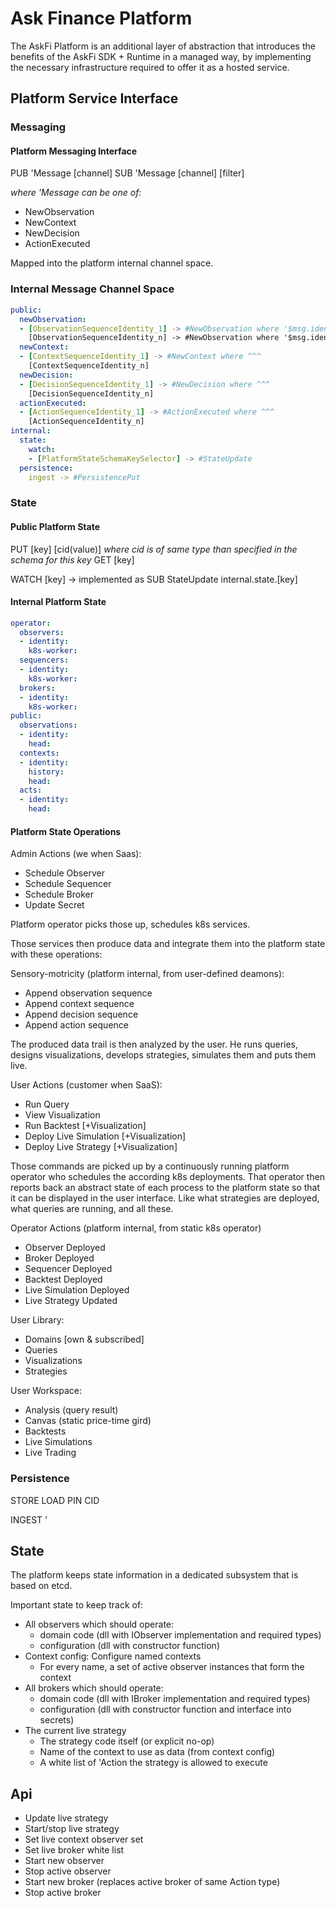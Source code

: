 # Ask Finance Platform

The AskFi Platform is an additional layer of abstraction that introduces the benefits of the AskFi SDK + Runtime in a managed way, by implementing the necessary infrastructure required to offer it as a hosted service.

## Platform Service Interface

### Messaging

#### Platform Messaging Interface

PUB 'Message [channel]
SUB 'Message [channel] [filter]

_where 'Message can be one of:_

- NewObservation
- NewContext
- NewDecision
- ActionExecuted

Mapped into the platform internal channel space.

### Internal Message Channel Space

```yaml
public:
  newObservation:
  - [ObservationSequenceIdentity_1] -> #NewObservation where '$msg.identity = ObservationSequenceIdentity_1'
    [ObservationSequenceIdentity_n] -> #NewObservation where '$msg.identity = ObservationSequenceIdentity_n'
  newContext:
  - [ContextSequenceIdentity_1] -> #NewContext where ^^^
    [ContextSequenceIdentity_n]
  newDecision:
  - [DecisionSequenceIdentity_1] -> #NewDecision where ^^^
    [DecisionSequenceIdentity_n]
  actionExecuted:
  - [ActionSequenceIdentity_1] -> #ActionExecuted where ^^^
    [ActionSequenceIdentity_n]
internal:
  state:
    watch:
    - [PlatformStateSchemaKeySelector] -> #StateUpdate
  persistence:
    ingest -> #PersistencePut
```

### State

#### Public Platform State

PUT [key] [cid(value)]  _where cid is of same type than specified in the schema for this key_
GET [key]

WATCH [key]
-> implemented as SUB StateUpdate internal.state.[key]

#### Internal Platform State

```yaml
operator:
  observers:
  - identity:
    k8s-worker:
  sequencers:
  - identity:
    k8s-worker:
  brokers:
  - identity:
    k8s-worker:
public:
  observations:
  - identity:
    head:
  contexts:
  - identity:
    history:
    head:
  acts:
  - identity:
    head:
```

#### Platform State Operations

Admin Actions (we when Saas):

- Schedule Observer
- Schedule Sequencer
- Schedule Broker
- Update Secret

Platform operator picks those up, schedules k8s services.

Those services then produce data and integrate them into the platform state with these operations:

Sensory-motricity (platform internal, from user-defined deamons):

- Append observation sequence
- Append context sequence
- Append decision sequence
- Append action sequence

The produced data trail is then analyzed by the user.
He runs queries, designs visualizations, develops strategies, simulates them and puts them live.

User Actions (customer when SaaS):

- Run Query
- View Visualization
- Run Backtest [+Visualization]
- Deploy Live Simulation [+Visualization]
- Deploy Live Strategy [+Visualization]

Those commands are picked up by a continuously running platform operator who schedules the according k8s deployments.
That operator then reports back an abstract state of each process to the platform state so that it can be displayed
in the user interface. Like what strategies are deployed, what queries are running, and all these.

Operator Actions (platform internal, from static k8s operator)

- Observer Deployed
- Broker Deployed
- Sequencer Deployed
- Backtest Deployed
- Live Simulation Deployed
- Live Strategy Updated

User Library:

- Domains [own & subscribed]
- Queries
- Visualizations
- Strategies

User Workspace:

- Analysis (query result)
- Canvas (static price-time gird)
- Backtests
- Live Simulations
- Live Trading

### Persistence

STORE
LOAD
PIN
CID

INGEST '

## State

The platform keeps state information in a dedicated subsystem that is based on etcd.

Important state to keep track of:

- All observers which should operate:
  - domain code (dll with IObserver implementation and required types)
  - configuration (dll with constructor function)
- Context config: Configure named contexts
  - For every name, a set of active observer instances that form the context
- All brokers which should operate:
  - domain code (dll with IBroker implementation and required types)
  - configuration (dll with constructor function and interface into secrets)
- The current live strategy
  - The strategy code itself (or explicit no-op)
  - Name of the context to use as data (from context config)
  - A white list of 'Action the strategy is allowed to execute

## Api

- Update live strategy
- Start/stop live strategy
- Set live context observer set
- Set live broker white list
- Start new observer
- Stop active observer
- Start new broker (replaces active broker of same Action type)
- Stop active broker
